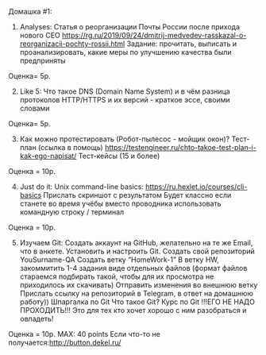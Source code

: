 Домашка #1:

1. Analyses: Статья о реорганизации Почты России после прихода нового CEO https://rg.ru/2019/09/24/dmitrij-medvedev-rasskazal-o-reorganizacii-pochty-rossii.html
Задание: прочитать, выписать и проанализировать, какие меры по улучшению качества были предприняты 

Оценка= 5p.

2. Like 5: 
Что такое DNS (Domain Name System) и в чём разница протоколов HTTP/HTTPS и их версий - краткое эссе, своими словами

Оценка= 5p. 

3. Как можно протестировать (Робот-пылесос - мойщик окон)? 
Тест-план (ссылка в помощь)
https://testengineer.ru/chto-takoe-test-plan-i-kak-ego-napisat/
Тест-кейсы (15 и более)
 
Оценка = 10p.

4. Just do it: 
Unix command-line basics:
	https://ru.hexlet.io/courses/cli-basics
Прислать скриншот с результатом
Будет классно если станете во время учёбы вместо проводника использовать командную строку / терминал

Оценка = 10p.

5. Изучаем Git: 
Создать аккаунт на GitHub, желательно на те же Email, что в анкете.
Установить и настроить Git.
Создать свой репозиторий YouSurname-QA
Создать ветку “HomeWork-1”
В ветку HW, закоммитить 1-4 задания виде отдельных файлов (формат файлов стараемся подбирать такой, чтобы для их просмотра не приходилось их скачивать)
Отправить изменения во внешнюю ветку
Прислать ссылку на репозиторий в Telegram, в ответ на домашнюю работу))
Шпаргалка по Git
Что такое Git?
Курс по Git !!!ЕГО НЕ НАДО ПРОХОДИТЬ!!!
Это для тех кто хочет хорошо с ним разобраться и овладеть!

Оценка = 10p.
MAX: 40 points	Если что-то не получается:http://button.dekel.ru/
